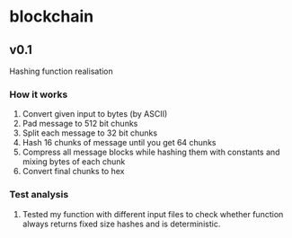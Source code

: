 # blockchain

## v0.1
Hashing function realisation

### How it works
1. Convert given input to bytes (by ASCII) 
2. Pad message to 512 bit chunks
3. Split each message to 32 bit chunks
4. Hash 16 chunks of message until you get 64 chunks 
5. Compress all message blocks while hashing them with constants and mixing bytes of each chunk
6. Convert final chunks to hex

### Test analysis
1. Tested my function with different input files to check whether function always returns fixed size hashes and is deterministic.    